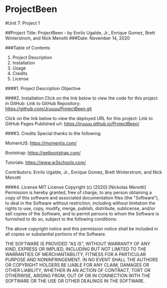 
# ProjectBeen

#Unit 7: Project 1

##Project Title: ProjectBeen - by Enrilo Ugalde, Jr., Enrique Gomez, Brett Winterstrom, and Nick Menotti ###Date: November 14, 2020

###Table of Contents


1. Project Description
2. Installation
3. Usage
4. Credits
5. License  

####1. Project Description Objective


####2. Installation Click on the link below to view the code for this project in GitHub: Link to GitHub Repository: https://github.com/Jruuuu/ProjectBeen.git

Click on the link below to view the deployed URL for this project: Link to GitHub Pages Published url: https://jruuuu.github.io/ProjectBeen/

####3. Credits Special thanks to the following:

MomentJS: https://momentjs.com/

Bootstrap: https://getbootstrap.com/

Tutorials: https://www.w3schools.com/

Contributors: Enrilo Ugalde, Jr., Enrique Gomez, Brett Winterstrom, and Nick Menotti

####4. License MIT License Copyright (c) [2020] [Nickolas Menotti] Permission is hereby granted, free of charge, to any person obtaining a copy of this software and associated documentation files (the "Software"), to deal in the Software without restriction, including without limitation the rights to use, copy, modify, merge, publish, distribute, sublicense, and/or sell copies of the Software, and to permit persons to whom the Software is furnished to do so, subject to the following conditions:

The above copyright notice and this permission notice shall be included in all copies or substantial portions of the Software.


THE SOFTWARE IS PROVIDED "AS IS", WITHOUT WARRANTY OF ANY KIND, EXPRESS OR IMPLIED, INCLUDING BUT NOT LIMITED TO THE WARRANTIES OF MERCHANTABILITY, FITNESS FOR A PARTICULAR PURPOSE AND NONINFRINGEMENT. IN NO EVENT SHALL THE AUTHORS OR COPYRIGHT HOLDERS BE LIABLE FOR ANY CLAIM, DAMAGES OR OTHER LIABILITY, WHETHER IN AN ACTION OF CONTRACT, TORT OR OTHERWISE, ARISING FROM, OUT OF OR IN CONNECTION WITH THE SOFTWARE OR THE USE OR OTHER DEALINGS IN THE SOFTWARE.

